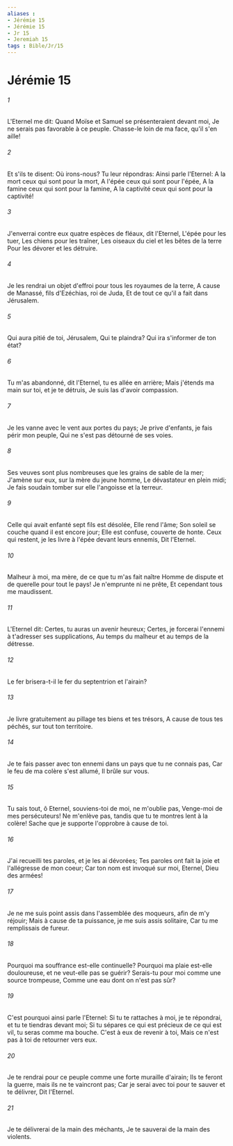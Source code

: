 ```yaml
---
aliases : 
- Jérémie 15
- Jérémie 15
- Jr 15
- Jeremiah 15
tags : Bible/Jr/15
---
```


# Jérémie 15

###### 1
L'Eternel me dit: Quand Moïse et Samuel se présenteraient devant moi, Je ne serais pas favorable à ce peuple. Chasse-le loin de ma face, qu'il s'en aille!
###### 2
Et s'ils te disent: Où irons-nous? Tu leur répondras: Ainsi parle l'Eternel: A la mort ceux qui sont pour la mort, A l'épée ceux qui sont pour l'épée, A la famine ceux qui sont pour la famine, A la captivité ceux qui sont pour la captivité!
###### 3
J'enverrai contre eux quatre espèces de fléaux, dit l'Eternel, L'épée pour les tuer, Les chiens pour les traîner, Les oiseaux du ciel et les bêtes de la terre Pour les dévorer et les détruire.
###### 4
Je les rendrai un objet d'effroi pour tous les royaumes de la terre, A cause de Manassé, fils d'Ezéchias, roi de Juda, Et de tout ce qu'il a fait dans Jérusalem.
###### 5
Qui aura pitié de toi, Jérusalem, Qui te plaindra? Qui ira s'informer de ton état?
###### 6
Tu m'as abandonné, dit l'Eternel, tu es allée en arrière; Mais j'étends ma main sur toi, et je te détruis, Je suis las d'avoir compassion.
###### 7
Je les vanne avec le vent aux portes du pays; Je prive d'enfants, je fais périr mon peuple, Qui ne s'est pas détourné de ses voies.
###### 8
Ses veuves sont plus nombreuses que les grains de sable de la mer; J'amène sur eux, sur la mère du jeune homme, Le dévastateur en plein midi; Je fais soudain tomber sur elle l'angoisse et la terreur.
###### 9
Celle qui avait enfanté sept fils est désolée, Elle rend l'âme; Son soleil se couche quand il est encore jour; Elle est confuse, couverte de honte. Ceux qui restent, je les livre à l'épée devant leurs ennemis, Dit l'Eternel.
###### 10
Malheur à moi, ma mère, de ce que tu m'as fait naître Homme de dispute et de querelle pour tout le pays! Je n'emprunte ni ne prête, Et cependant tous me maudissent.
###### 11
L'Eternel dit: Certes, tu auras un avenir heureux; Certes, je forcerai l'ennemi à t'adresser ses supplications, Au temps du malheur et au temps de la détresse.
###### 12
Le fer brisera-t-il le fer du septentrion et l'airain?
###### 13
Je livre gratuitement au pillage tes biens et tes trésors, A cause de tous tes péchés, sur tout ton territoire.
###### 14
Je te fais passer avec ton ennemi dans un pays que tu ne connais pas, Car le feu de ma colère s'est allumé, Il brûle sur vous.
###### 15
Tu sais tout, ô Eternel, souviens-toi de moi, ne m'oublie pas, Venge-moi de mes persécuteurs! Ne m'enlève pas, tandis que tu te montres lent à la colère! Sache que je supporte l'opprobre à cause de toi.
###### 16
J'ai recueilli tes paroles, et je les ai dévorées; Tes paroles ont fait la joie et l'allégresse de mon coeur; Car ton nom est invoqué sur moi, Eternel, Dieu des armées!
###### 17
Je ne me suis point assis dans l'assemblée des moqueurs, afin de m'y réjouir; Mais à cause de ta puissance, je me suis assis solitaire, Car tu me remplissais de fureur.
###### 18
Pourquoi ma souffrance est-elle continuelle? Pourquoi ma plaie est-elle douloureuse, et ne veut-elle pas se guérir? Serais-tu pour moi comme une source trompeuse, Comme une eau dont on n'est pas sûr?
###### 19
C'est pourquoi ainsi parle l'Eternel: Si tu te rattaches à moi, je te répondrai, et tu te tiendras devant moi; Si tu sépares ce qui est précieux de ce qui est vil, tu seras comme ma bouche. C'est à eux de revenir à toi, Mais ce n'est pas à toi de retourner vers eux.
###### 20
Je te rendrai pour ce peuple comme une forte muraille d'airain; Ils te feront la guerre, mais ils ne te vaincront pas; Car je serai avec toi pour te sauver et te délivrer, Dit l'Eternel.
###### 21
Je te délivrerai de la main des méchants, Je te sauverai de la main des violents.
